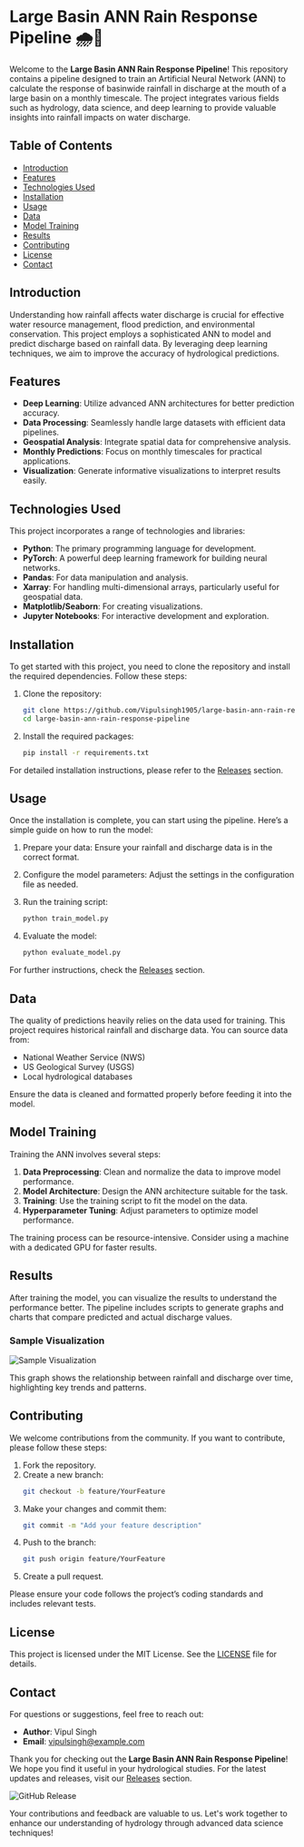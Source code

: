 # Large Basin ANN Rain Response Pipeline 🌧️🌊

Welcome to the **Large Basin ANN Rain Response Pipeline**! This repository contains a pipeline designed to train an Artificial Neural Network (ANN) to calculate the response of basinwide rainfall in discharge at the mouth of a large basin on a monthly timescale. The project integrates various fields such as hydrology, data science, and deep learning to provide valuable insights into rainfall impacts on water discharge.

## Table of Contents

- [Introduction](#introduction)
- [Features](#features)
- [Technologies Used](#technologies-used)
- [Installation](#installation)
- [Usage](#usage)
- [Data](#data)
- [Model Training](#model-training)
- [Results](#results)
- [Contributing](#contributing)
- [License](#license)
- [Contact](#contact)

## Introduction

Understanding how rainfall affects water discharge is crucial for effective water resource management, flood prediction, and environmental conservation. This project employs a sophisticated ANN to model and predict discharge based on rainfall data. By leveraging deep learning techniques, we aim to improve the accuracy of hydrological predictions.

## Features

- **Deep Learning**: Utilize advanced ANN architectures for better prediction accuracy.
- **Data Processing**: Seamlessly handle large datasets with efficient data pipelines.
- **Geospatial Analysis**: Integrate spatial data for comprehensive analysis.
- **Monthly Predictions**: Focus on monthly timescales for practical applications.
- **Visualization**: Generate informative visualizations to interpret results easily.

## Technologies Used

This project incorporates a range of technologies and libraries:

- **Python**: The primary programming language for development.
- **PyTorch**: A powerful deep learning framework for building neural networks.
- **Pandas**: For data manipulation and analysis.
- **Xarray**: For handling multi-dimensional arrays, particularly useful for geospatial data.
- **Matplotlib/Seaborn**: For creating visualizations.
- **Jupyter Notebooks**: For interactive development and exploration.

## Installation

To get started with this project, you need to clone the repository and install the required dependencies. Follow these steps:

1. Clone the repository:
   ```bash
   git clone https://github.com/Vipulsingh1905/large-basin-ann-rain-response-pipeline.git
   cd large-basin-ann-rain-response-pipeline
   ```

2. Install the required packages:
   ```bash
   pip install -r requirements.txt
   ```

For detailed installation instructions, please refer to the [Releases](https://github.com/Vipulsingh1905/large-basin-ann-rain-response-pipeline/releases) section.

## Usage

Once the installation is complete, you can start using the pipeline. Here’s a simple guide on how to run the model:

1. Prepare your data: Ensure your rainfall and discharge data is in the correct format.
2. Configure the model parameters: Adjust the settings in the configuration file as needed.
3. Run the training script:
   ```bash
   python train_model.py
   ```

4. Evaluate the model:
   ```bash
   python evaluate_model.py
   ```

For further instructions, check the [Releases](https://github.com/Vipulsingh1905/large-basin-ann-rain-response-pipeline/releases) section.

## Data

The quality of predictions heavily relies on the data used for training. This project requires historical rainfall and discharge data. You can source data from:

- National Weather Service (NWS)
- US Geological Survey (USGS)
- Local hydrological databases

Ensure the data is cleaned and formatted properly before feeding it into the model.

## Model Training

Training the ANN involves several steps:

1. **Data Preprocessing**: Clean and normalize the data to improve model performance.
2. **Model Architecture**: Design the ANN architecture suitable for the task.
3. **Training**: Use the training script to fit the model on the data.
4. **Hyperparameter Tuning**: Adjust parameters to optimize model performance.

The training process can be resource-intensive. Consider using a machine with a dedicated GPU for faster results.

## Results

After training the model, you can visualize the results to understand the performance better. The pipeline includes scripts to generate graphs and charts that compare predicted and actual discharge values.

### Sample Visualization

![Sample Visualization](https://example.com/sample-visualization.png)

This graph shows the relationship between rainfall and discharge over time, highlighting key trends and patterns.

## Contributing

We welcome contributions from the community. If you want to contribute, please follow these steps:

1. Fork the repository.
2. Create a new branch:
   ```bash
   git checkout -b feature/YourFeature
   ```
3. Make your changes and commit them:
   ```bash
   git commit -m "Add your feature description"
   ```
4. Push to the branch:
   ```bash
   git push origin feature/YourFeature
   ```
5. Create a pull request.

Please ensure your code follows the project’s coding standards and includes relevant tests.

## License

This project is licensed under the MIT License. See the [LICENSE](LICENSE) file for details.

## Contact

For questions or suggestions, feel free to reach out:

- **Author**: Vipul Singh
- **Email**: vipulsingh@example.com

Thank you for checking out the **Large Basin ANN Rain Response Pipeline**! We hope you find it useful in your hydrological studies. For the latest updates and releases, visit our [Releases](https://github.com/Vipulsingh1905/large-basin-ann-rain-response-pipeline/releases) section.

![GitHub Release](https://img.shields.io/github/release/Vipulsingh1905/large-basin-ann-rain-response-pipeline.svg)

Your contributions and feedback are valuable to us. Let's work together to enhance our understanding of hydrology through advanced data science techniques!